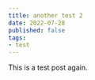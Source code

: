 ```yaml
---
title: another test 2
date: 2022-07-28
published: false
tags:
- test
---
```


This is a test post again. 